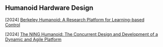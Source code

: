 ## Humanoid Hardware Design

[2024] [Berkeley Humanoid: A Research Platform for Learning-based Control](https://arxiv.org/abs/2407.21781)

[2024] [The NING Humanoid: The Concurrent Design and Development of a Dynamic and Agile Platform](https://arxiv.org/abs/2408.01056)